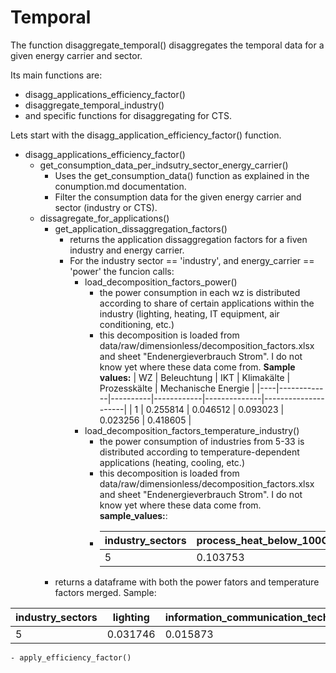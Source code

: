 # Temporal

The function disaggregate_temporal() disaggregates the temporal data for a given energy carrier and sector.

Its main functions are:
- disagg_applications_efficiency_factor()
- disaggregate_temporal_industry()
- and specific functions for disaggregating for CTS.

Lets start with the disagg_application_efficiency_factor() function.

- disagg_applications_efficiency_factor()
    - get_consumption_data_per_indsutry_sector_energy_carrier()
        - Uses the get_consumption_data() function as explained in the conumption.md documentation.
        - Filter the consumption data for the given energy carrier and sector (industry or CTS).
    - dissagregate_for_applications()
        - get_application_dissaggregation_factors()
            * returns the application dissaggregation factors for a fiven industry and energy carrier. 
            * For the industry sector == 'industry', and energy_carrier == 'power' the funcion calls:
                * load_decomposition_factors_power()
                    - the power consumption in each wz is distributed according to share 
                      of certain applications within the industry (lighting, heating, IT equipment, air conditioning, etc.)
                    - this decomposition is loaded from data/raw/dimensionless/decomposition_factors.xlsx and sheet "Endenergieverbrauch Strom".
                      I do not know yet where these data come from.
                      **Sample values:**
                        | WZ | Beleuchtung | IKT      | Klimakälte | Prozesskälte | Mechanische Energie |
                        |----|-------------|----------|------------|--------------|---------------------|
                        | 1  | 0.255814    | 0.046512 | 0.093023   | 0.023256     | 0.418605            |
                * load_decomposition_factors_temperature_industry()
                    - the power consumption of industries from 5-33 is distributed according to temperature-dependent applications (heating, cooling, etc.)
                    - this decomposition is loaded from data/raw/dimensionless/decomposition_factors.xlsx and sheet "Endenergieverbrauch Strom".
                      I do not know yet where these data come from.
                      **sample_values:**:
                    - | industry_sectors | process_heat_below_100C | process_heat_100_to_200C | process_heat_200_to_500C | process_heat_above_500C |
                      |---|----------|----------|----------|-----|
                      | 5 | 0.103753 | 0.666667 | 0.229581 | 0.0 |
        - returns a dataframe with both the power fators and temperature factors merged.
          Sample:
        
| industry_sectors | lighting | information_communication_technology | space_cooling | process_cooling | mechanical_energy | space_heating | hot_water | process_heat_below_100C | process_heat_100_to_200C | process_heat_200_to_500C | process_heat_above_500C |
|------------------|----------|--------------------------------------|---------------|-----------------|-------------------|---------------|-----------|-------------------------|--------------------------|--------------------------|-------------------------|
| 5                | 0.031746 | 0.015873                             | 0.015873      | 0.0             | 0.888889          | 0.0           | 0.0       | 0.004941                | 0.031746                 | 0.010932                 | 0.0                     |
     
    - apply_efficiency_factor()

